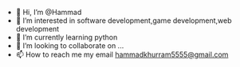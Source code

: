 - 👋 Hi, I’m @Hammad
- 👀 I’m interested in software development,game development,web development
- 🌱 I’m currently learning python
- 💞️ I’m looking to collaborate on ...
- 📫 How to reach me my email
hammadkhurram5555@gmail.com
<!---
Blackeye555/Blackeye555 is a ✨ special ✨ repository because its `README.md` (this file) appears on your GitHub profile.
You can click the Preview link to take a look at your changes.
--->
